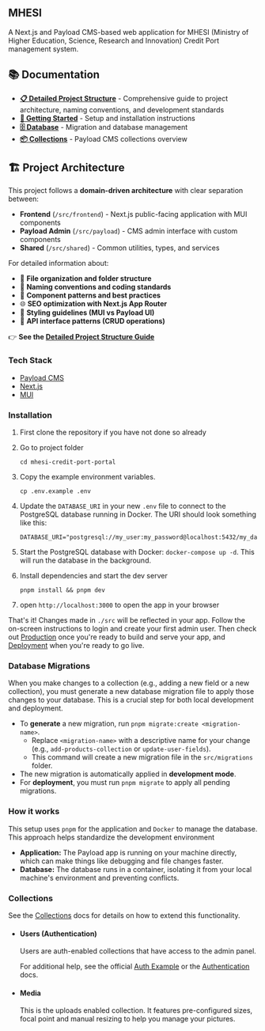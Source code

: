 ## MHESI

A Next.js and Payload CMS-based web application for MHESI (Ministry of Higher Education, Science, Research and Innovation) Credit Port management system.

## 📚 Documentation

- **[📋 Detailed Project Structure](./DETAILED_PROJECT_STRUCTURE.md)** - Comprehensive guide to project architecture, naming conventions, and development standards
- **[🚀 Getting Started](#installation)** - Setup and installation instructions
- **[🗄️ Database](#database-migrations)** - Migration and database management
- **[📦 Collections](#collections)** - Payload CMS collections overview

## 🏗️ Project Architecture

This project follows a **domain-driven architecture** with clear separation between:

- **Frontend** (`/src/frontend`) - Next.js public-facing application with MUI components
- **Payload Admin** (`/src/payload`) - CMS admin interface with custom components
- **Shared** (`/src/shared`) - Common utilities, types, and services

For detailed information about:

- 📁 **File organization and folder structure**
- 🎯 **Naming conventions and coding standards**
- 🔧 **Component patterns and best practices**
- 🌐 **SEO optimization with Next.js App Router**
- 🎨 **Styling guidelines (MUI vs Payload UI)**
- 🔄 **API interface patterns (CRUD operations)**

👉 **See the [Detailed Project Structure Guide](./DETAILED_PROJECT_STRUCTURE.md)**

### Tech Stack

- [Payload CMS](https://payloadcms.com/)
- [Next.js](https://nextjs.org/)
- [MUI](https://mui.com/)

### Installation

1.  First clone the repository if you have not done so already
2.  Go to project folder
    ```
    cd mhesi-credit-port-portal
    ```
3.  Copy the example environment variables.

    ```
    cp .env.example .env
    ```

4.  Update the `DATABASE_URI` in your new `.env` file to connect to the PostgreSQL database running in Docker. The URI should look something like this:
    ```
    DATABASE_URI="postgresql://my_user:my_password@localhost:5432/my_database"
    ```
5.  Start the PostgreSQL database with Docker: `docker-compose up -d`. This will run the database in the background.
6.  Install dependencies and start the dev server

    ```
    pnpm install && pnpm dev
    ```

7.  open `http://localhost:3000` to open the app in your browser

That's it! Changes made in `./src` will be reflected in your app. Follow the on-screen instructions to login and create your first admin user. Then check out [Production](#production) once you're ready to build and serve your app, and [Deployment](#deployment) when you're ready to go live.

### Database Migrations

When you make changes to a collection (e.g., adding a new field or a new collection), you must generate a new database migration file to apply those changes to your database. This is a crucial step for both local development and deployment.

- To **generate** a new migration, run `pnpm migrate:create <migration-name>`.
  - Replace `<migration-name>` with a descriptive name for your change (e.g., `add-products-collection` or `update-user-fields`).
  - This command will create a new migration file in the `src/migrations` folder.
- The new migration is automatically applied in **development mode**.
- For **deployment**, you must run `pnpm migrate` to apply all pending migrations.

### How it works

This setup uses `pnpm` for the application and `Docker` to manage the database. This approach helps standardize the development environment

- **Application:** The Payload app is running on your machine directly, which can make things like debugging and file changes faster.
- **Database:** The database runs in a container, isolating it from your local machine's environment and preventing conflicts.

### Collections

See the [Collections](https://payloadcms.com/docs/configuration/collections) docs for details on how to extend this functionality.

- #### Users (Authentication)

  Users are auth-enabled collections that have access to the admin panel.

  For additional help, see the official [Auth Example](https://github.com/payloadcms/payload/tree/main/examples/auth) or the [Authentication](https://payloadcms.com/docs/authentication/overview#authentication-overview) docs.

- #### Media

  This is the uploads enabled collection. It features pre-configured sizes, focal point and manual resizing to help you manage your pictures.
